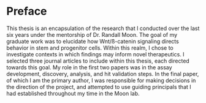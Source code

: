 
# Preface

This thesis is an encapsulation of the research that I conducted over the last six years under the mentorship of Dr. Randall Moon. The goal of my graduate work was to elucidate how Wnt/ß-catenin signaling directs behavior in stem and progenitor cells. Within this realm, I chose to investigate contexts in which findings may inform novel therapeutics. I selected three journal articles to include within this thesis, each directed towards this goal. My role in the first two papers was in the assay development, discovery, analysis, and hit validation steps. In the final paper, of which I am the primary author, I was responsible for making decisions in the direction of the project, and attempted to use guiding principals that I had established throughout my time in the Moon lab.


